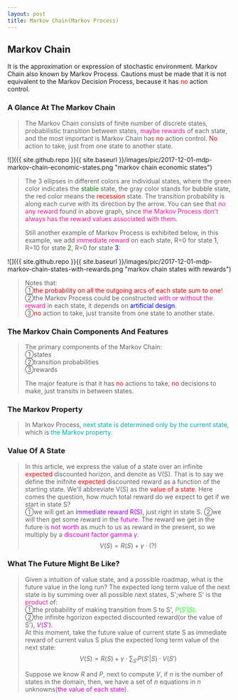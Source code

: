 ```yaml
---
layout: post
title: Markov Chain(Markov Process)
---
```


## Markov Chain
<p class="message">
It is the approximation or expression of stochastic environment.  Markov Chain also known by Markov Process.  Cautions must be made that it is not equivalent to the Markov Decision Process, because it has <font color="red">no</font> action control.
</p>

### A Glance At The Markov Chain
>The Markov Chain consists of finite number of discrete states, probabilistic transition between states, <font color="deeppink">maybe rewards</font> of each state, and the most important is Markov Chain has <font color="red">no</font> action control.  <font color="red">No</font> action to take, just from one state to another state.  

![]({{ site.github.repo }}{{ site.baseurl }}/images/pic/2017-12-01-mdp-markov-chain-economic-states.png "markov chain economic states")

>The 3 ellipses in different colors are individual states, where the green color indicates the <font color="green">stable</font> state, the gray color stands for <font color="#545454">bubble</font> state, the red color means the <font color="red">recession</font> state.  The transition probability is along each curve with its direction by the arrow.
>You can see that <font color="deeppink">no any reward</font> found in above graph, since <font color="deeppink">the Markov Process don't always has the reward values associated with them</font>.  
>
>Still another example of Markov Process is exhibited below, in this example, we add <font color="deeppink">immediate reward</font> on each state, R=0 for state <font color="red">1</font>, R=10 for state <font color="green">2</font>, R=0 for state <font color="blue">3</font>:  

![]({{ site.github.repo }}{{ site.baseurl }}/images/pic/2017-12-01-mdp-markov-chain-states-with-rewards.png "markov chain states with rewards")

>Notes that:  
>&#10112;<font color="#DB0000">the probability on all the outgoing arcs of each state sum to one</font>!  
>&#10113;the Markov Process could be constructed <font color="deeppink">with or without the reward</font> in each state, it depends on <font color="blue">artificial design</font>.  
>&#10114;<font color="red">no</font> action to take, just transite from one state to another state.  

### The Markov Chain Components And Features
>The primary components of the Markov Chain:  
>&#10112;states  
>&#10113;transition probabilities  
>&#10114;rewards  
>
>The major feature is that it has <font color="red">no</font> actions to take, <font color="red">no</font> decisions to make, just transits in between states.  

### The Markov Property
>In Markov Process, <font color="#00ADAD">next state is determined only by the current state</font>, which is <font color="#00ADAD">the Markov property</font>.  

### Value Of A State
>In this article, we express the value of a state over an infinite <font color="red">expected</font> discounted horizon, and denote as V(S).  That is to say we define the inifnite <font color="red">expected</font> discounted reward as a function of the starting state.  We'll abbreviate V(S) as the <font color="red">value of a state</font>.
>Here comes the question, how much total reward do we expect to get if we start in state S?  
>&#10112;we will get an <font color="#9300FF">immediate reward R(S)</font>, just right in state S.
>&#10113;we will then get some reward in the <font color="#D600D6">future</font>. The reward we get in the future is <font color="#D600D6">not worth</font> as much to us as reward in the present, so we multiply by a <font color="#D600D6">discount factor gamma $\gamma$</font>.  
$$V(S)=R(S)+\gamma\cdot(?)$$

### What The Future Might Be Like?
>Given a intuition of value state, and a possible roadmap, what is the future value in the long run?   The expected long term value of the next state is by summing over all possible next states, S';where S' is the <font color="deeppink">product</font> of:  
>&#10112;the probability of making transition from S to S', <font color="#1AFF19">$P(S'\left|S\right.)$</font>.  
>&#10113;the infinite hgorizon expected discounted reward(or the value of S'), <font color="#D600D6">$V(S')$</font>.  
>At this moment, take the future value of current state S as immediate reward of current valus S plus the expected long term value of the next state:  
$$V(S)=R(S)+\gamma\cdot\sum_{S'}P(S'\left|S\right.)\cdot V(S')$$
>
>Suppose we know $R$ and $P$, next to compute $V$, if $n$ is the number of states in the domain, then, we have a set of $n$ equations in $n$ unknowns(<font color="#D600D6">the value of each state</font>).  
>
